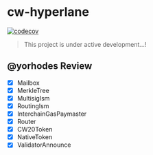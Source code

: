 # cw-hyperlane

[![codecov](https://codecov.io/gh/many-things/cw-hyperlane/branch/main/graph/badge.svg?token=SGYE7FBTAO)](https://codecov.io/gh/many-things/cw-hyperlane)
> This project is under active development...!

## @yorhodes Review

- [x] Mailbox
- [x] MerkleTree
- [x] MultisigIsm
- [x] RoutingIsm
- [x] InterchainGasPaymaster
- [x] Router
- [x] CW20Token
- [x] NativeToken
- [x] ValidatorAnnounce

